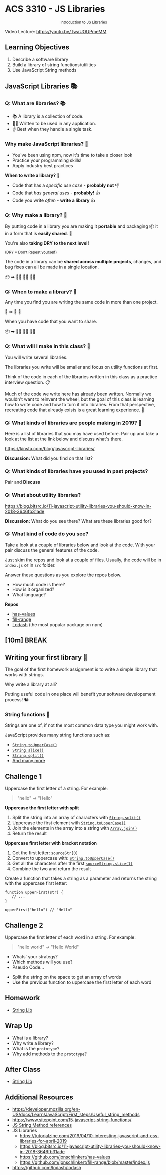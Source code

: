 <!-- .slide: data-background="./Images/header.svg" data-background-repeat="none" data-background-size="40% 40%" data-background-position="center 10%" class="header" -->
# ACS 3310 - JS Libraries

<small style="display:block;text-align:center">Introduction to JS Libraries</small>

<!-- Put a link to the slides so that students can find them -->
<!-- 
➡️ [**Slides**](https://docs.google.com/presentation/d/1z827q9AWQoOGm2-4msKoOtrVdp93GAjkx-lHKWp8NBw/edit?usp=sharing) -->

Video Lecture: https://youtu.be/TwaUOUPmeMM

<!-- > -->

## Learning Objectives

1. Describe a software library
1. Build a library of string functions/utilities
1. Use JavaScript String methods

<!-- > -->

## JavaScript Libraries 📚

<!-- > -->

### Q: What are libraries? 📚

<!-- > -->

- 📚 A library is a collection of code. 
- 👩‍💻 Written to be used in any application. 
- ☝️ Best when they handle a single task.

<!-- > -->

### Why make JavaScript libraries? 🤔

<!-- > -->

- You've been using npm, now it's time to take a closer look
- Practice your programming skills!
- Apply industry best practices  

<!-- > -->

**When to write a library?** 🤔

<!-- > -->

- Code that has a _specific use case_ - **probably not** 👎
- Code that _has general uses_ - **probably!** 👍
- Code you write _often_ - **write a library** 👍

<!-- > -->

### Q: Why make a library? 🤔

<!-- > -->

By putting code in a library you are making it **portable** 
and packaging 📦 it in a form that is **easily shared**. 🤝

<!-- > -->

You're also **taking DRY to the next level!** 

<small>(DRY = Don't Repeat yourself)</small>

<!-- > -->

The code in a library can be **shared across multiple projects**, changes, and bug fixes can all be made in a single location.

📦 ➡ 👩‍💻 🧑‍💻 👩‍💻

<!-- > -->

### Q: When to make a library? 🤔

<!-- > -->

Any time you find you are writing the same code in more than one project. 

💾 ➡ 🤖 👾

<!-- > -->

When you have code that you want to share.

📦 ➡ 👩‍💻 🧑‍💻 👩‍💻

<!-- > -->

### Q: What will I make in this class? 🤔

<!-- > -->

You will write several libraries. 

The libraries you write will be smaller and focus on utility functions at first. 

<!-- > -->

Think of the code in each of the libraries written in this class as a practice interview question. 📋

<!-- > -->

Much of the code we write here has already been written. Normally we wouldn't want to reinvent the wheel, but the goal of this class is learning how to write code and how to turn it into libraries. From that perspective, recreating code that already exists is a great learning experience. 💪

<!-- > -->

### Q: What kinds of libraries are people making in 2019? 🤔

<!-- > -->

Here is a list of libraries that you may have used before. Pair up and take a look at the list at the link below and discuss what's there.

https://kinsta.com/blog/javascript-libraries/

<!-- > -->

**Discussion:** What did you find on that list?

<!-- > -->

### Q: What kinds of libraries have you used in past projects?

<div>Pair and <strong>Discuss</strong></div> 

<!-- > -->

### Q: What about utility libraries?

https://blog.bitsrc.io/11-javascript-utility-libraries-you-should-know-in-2018-3646fb31ade

**Discussion:** What do you see there? What are these libraries good for?

<!-- > -->

### Q: What kind of code do you see?

Take a look at a couple of libraries below and look at the code. With your pair discuss the general features of the code.

Just skim the repos and look at a couple of files. Usually, the code will be in `index.js` or in `src` folder.

<!-- > -->

Answer these questions as you explore the repos below.

- How much code is there?
- How is it organized?
- What language?

**Repos**

- [has-values](https://github.com/jonschlinkert/has-values)
- [fill-range](https://github.com/jonschlinkert/fill-range/blob/master/index.js)
- [Lodash](https://github.com/lodash/lodash) (the most popular package on npm)

<!-- > -->

<!-- .slide: data-background="#087CB8" -->
## [**10m**] BREAK

<!-- > -->

## Writing your first library 🧐

<!-- > -->

The goal of the first homework assignment is to write a simple library that works with strings. 

<!-- > -->

Why write a library at all? 

Putting useful code in one place will benefit your software developement process! 🐿

<!-- > -->

### String functions 🧶

Strings are one of, if not the most common data type you might work with. 

JavaScript provides many string functions such as:

- [`String.toUpperCase()`](https://developer.mozilla.org/en-US/docs/Web/JavaScript/Reference/Global_Objects/String/toUpperCase)
- [`String.slice()`](https://developer.mozilla.org/en-US/docs/Web/JavaScript/Reference/Global_Objects/String/slice)
- [`String.split()`](https://developer.mozilla.org/en-US/docs/Web/JavaScript/Reference/Global_Objects/String/split)
- [And many more](https://developer.mozilla.org/en-US/docs/Web/JavaScript/Reference/Global_Objects/String)

<!-- > -->

## Challenge 1

Uppercase the first letter of a string. For example: 

> "hello" -> "Hello"

<!-- > -->

**Uppercase the first letter with split**

1. Split the string into an array of characters with [`String.split()`](https://developer.mozilla.org/en-US/docs/Web/JavaScript/Reference/Global_Objects/String/split)
1. Uppercase the first element with [`String.toUpperCase()`]()
1. Join the elements in the array into a string with [`Array.join()`](https://developer.mozilla.org/en-US/docs/Web/JavaScript/Reference/Global_Objects/Array/join)
1. Return the result

<!-- > -->

**Uppercase first letter with bracket notation**

1. Get the first letter: `sourceStr[0]`
1. Convert to uppercase with: [`String.toUpperCase()`](https://developer.mozilla.org/en-US/docs/Web/JavaScript/Reference/Global_Objects/String/toUpperCase)
1. Get all the characters after the first [`sourceString.slice(1)`](https://developer.mozilla.org/en-US/docs/Web/JavaScript/Reference/Global_Objects/String/slice)
1. Combine the two and return the result

<!-- > -->

Create a function that takes a string as a parameter and returns the string with the uppercase first letter: 

```JS
function upperFirst(str) {
   // ...
}

upperFirst("hello") // "Hello"
```

<!-- > -->

## Challenge 2

Uppercase the first letter of each word in a string. For example: 

> "hello world" -> "Hello World"

<!-- > -->

- Whats' your strategy? 
- Which methods will you use? 
- Pseudo Code...

<!-- > -->

- Split the string on the space to get an array of words
- Use the previous function to uppercase the first letter of each word

<!-- > -->

## Homework

- [String Lib](./assignments/assignment-01.md)

<!-- > -->

## Wrap Up

- What is a library? 
- Why write a library? 
- What is the `prototype`?
- Why add methods to the `prototype`?

<!-- > -->

## After Class 

 - [String Lib](../assignments/assignment-01.md)

<!-- > -->

## Additional Resources

- https://developer.mozilla.org/en-US/docs/Learn/JavaScript/First_steps/Useful_string_methods
- https://www.sitepoint.com/15-javascript-string-functions/
- [JS String Method references](https://developer.mozilla.org/en-US/docs/Web/JavaScript/Reference/Global_Objects/String)
- JS Libraries
  - https://tutorialzine.com/2019/04/10-interesting-javascript-and-css-libraries-for-april-2019
  - https://blog.bitsrc.io/11-javascript-utility-libraries-you-should-know-in-2018-3646fb31ade
  - https://github.com/jonschlinkert/has-values
  - https://github.com/jonschlinkert/fill-range/blob/master/index.js
- https://github.com/lodash/lodash
